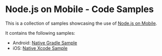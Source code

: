 # Node.js on Mobile - Code Samples

This is a collection of samples showcasing the use of [Node.js on Mobile](https://github.com/janeasystems/nodejs-mobile).

It contains the following samples:
* Android: [Native Gradle Sample](https://github.com/janeasystems/nodejs-mobile-samples/tree/master/android/native-gradle)
* iOS: [Native Xcode Sample](https://github.com/janeasystems/nodejs-mobile-samples/tree/master/ios/native-xcode)

